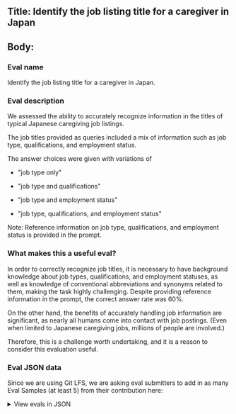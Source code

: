 ## Title: Identify the job listing title for a caregiver in Japan

## Body:

### Eval name

Identify the job listing title for a caregiver in Japan.

### Eval description

We assessed the ability to accurately recognize information in the titles of typical Japanese caregiving job listings.

The job titles provided as queries included a mix of information such as job type, qualifications, and employment
status.

The answer choices were given with variations of

- "job type only"

- "job type and qualifications"

- "job type and employment status"

- "job type, qualifications, and employment status"

Note: Reference information on job type, qualifications, and employment status is provided in the prompt.

### What makes this a useful eval?

In order to correctly recognize job titles, it is necessary to have background knowledge about job types,
qualifications, and employment statuses, as well as knowledge of conventional abbreviations and synonyms related to
them, making the task highly challenging. Despite providing reference information in the prompt, the correct answer rate
was 60%.

On the other hand, the benefits of accurately handling job information are significant, as nearly all humans come into
contact with job postings. (Even when limited to Japanese caregiving jobs, millions of people are involved.)

Therefore, this is a challenge worth undertaking, and it is a reason to consider this evaluation useful.

### Eval JSON data

Since we are using Git LFS, we are asking eval submitters to add in as many Eval Samples (at least 5) from their
contribution here:



<details>

  <summary>View evals in JSON</summary>

### Eval

  ```jsonl

{"input":[{"role":"system","content":"The following are multiple choice questions (with answers) about job."},{"role":"user","content":"Please read the reference information beforehand and think step by step.\n[Reference Information]\nRegarding terms related to job types,\n[介, 介護, 介護職, ヘルパー, ケアスタッフ] are referred to as \"caregivers.\"(in Japanese, \"介護職\")\n\nThere are three terms related to employment types: [正社員, パート・アルバイト, 契約社員].\n[正, 正職, 正社員] are considered \"full-time employees\" (in Japanese, \"正社員\").\n[パ, ア, パート, アルバイト, バイト] are considered \"part-time or casual workers\" (in Japanese, \"パート・アルバイト\").\n[契, 契約, 契約社員] are considered \"contract employees\" (in Japanese, \"契約社員\").\n\nNote about terms related to qualifications:\nit is not possible to determine the presence or absence of qualifications from the term \"caregiver.\" Even without a caregiving qualification, it is possible to work as a caregiver.\n\n[Question] Choose the most accurate paraphrase of \"ケアスタッフ\" from the options below.\n\nA. 介護職\nB. 介護職（有資格）\nC. 介護職（無資格）\nD. 介護職／正社員\nE. 介護職／パート・アルバイト\nF. 介護職（有資格）／正社員\nG. 介護職（有資格）／パート・アルバイト\nAnswer:"}],"ideal":"A"}

{"input":[{"role":"system","content":"The following are multiple choice questions (with answers) about job."},{"role":"user","content":"Please read the reference information beforehand and think step by step.\n[Reference Information]\nRegarding terms related to job types,\n[介, 介護, 介護職, ヘルパー, ケアスタッフ] are referred to as \"caregivers.\"(in Japanese, \"介護職\")\n\nThere are three terms related to employment types: [正社員, パート・アルバイト, 契約社員].\n[正, 正職, 正社員] are considered \"full-time employees\" (in Japanese, \"正社員\").\n[パ, ア, パート, アルバイト, バイト] are considered \"part-time or casual workers\" (in Japanese, \"パート・アルバイト\").\n[契, 契約, 契約社員] are considered \"contract employees\" (in Japanese, \"契約社員\").\n\nNote about terms related to qualifications:\nit is not possible to determine the presence or absence of qualifications from the term \"caregiver.\" Even without a caregiving qualification, it is possible to work as a caregiver.\n\n[Question] Choose the most accurate paraphrase of \"ケアスタッフ／正\" from the options below.\n\nA. 介護職\nB. 介護職（有資格）\nC. 介護職（無資格）\nD. 介護職／正社員\nE. 介護職／パート・アルバイト\nF. 介護職（有資格）／正社員\nG. 介護職（有資格）／パート・アルバイト\nAnswer:"}],"ideal":"D"}

{"input":[{"role":"system","content":"The following are multiple choice questions (with answers) about job."},{"role":"user","content":"Please read the reference information beforehand and think step by step.\n[Reference Information]\nRegarding terms related to job types,\n[介, 介護, 介護職, ヘルパー, ケアスタッフ] are referred to as \"caregivers.\"(in Japanese, \"介護職\")\n\nThere are three terms related to employment types: [正社員, パート・アルバイト, 契約社員].\n[正, 正職, 正社員] are considered \"full-time employees\" (in Japanese, \"正社員\").\n[パ, ア, パート, アルバイト, バイト] are considered \"part-time or casual workers\" (in Japanese, \"パート・アルバイト\").\n[契, 契約, 契約社員] are considered \"contract employees\" (in Japanese, \"契約社員\").\n\nNote about terms related to qualifications:\nit is not possible to determine the presence or absence of qualifications from the term \"caregiver.\" Even without a caregiving qualification, it is possible to work as a caregiver.\n\n[Question] Choose the most accurate paraphrase of \"ケアスタッフ／パ\" from the options below.\n\nA. 介護職\nB. 介護職（有資格）\nC. 介護職（無資格）\nD. 介護職／正社員\nE. 介護職／パート・アルバイト\nF. 介護職（有資格）／正社員\nG. 介護職（有資格）／パート・アルバイト\nAnswer:"}],"ideal":"E"}

{"input":[{"role":"system","content":"The following are multiple choice questions (with answers) about job."},{"role":"user","content":"Please read the reference information beforehand and think step by step.\n[Reference Information]\nRegarding terms related to job types,\n[介, 介護, 介護職, ヘルパー, ケアスタッフ] are referred to as \"caregivers.\"(in Japanese, \"介護職\")\n\nThere are three terms related to employment types: [正社員, パート・アルバイト, 契約社員].\n[正, 正職, 正社員] are considered \"full-time employees\" (in Japanese, \"正社員\").\n[パ, ア, パート, アルバイト, バイト] are considered \"part-time or casual workers\" (in Japanese, \"パート・アルバイト\").\n[契, 契約, 契約社員] are considered \"contract employees\" (in Japanese, \"契約社員\").\n\nNote about terms related to qualifications:\nit is not possible to determine the presence or absence of qualifications from the term \"caregiver.\" Even without a caregiving qualification, it is possible to work as a caregiver.\n\n[Question] Choose the most accurate paraphrase of \"ケアスタッフ（無資格）\" from the options below.\n\nA. 介護職\nB. 介護職（有資格）\nC. 介護職（無資格）\nD. 介護職／正社員\nE. 介護職／パート・アルバイト\nF. 介護職（有資格）／正社員\nG. 介護職（有資格）／パート・アルバイト\nAnswer:"}],"ideal":"C"}

{"input":[{"role":"system","content":"The following are multiple choice questions (with answers) about job."},{"role":"user","content":"Please read the reference information beforehand and think step by step.\n[Reference Information]\nRegarding terms related to job types,\n[介, 介護, 介護職, ヘルパー, ケアスタッフ] are referred to as \"caregivers.\"(in Japanese, \"介護職\")\n\nThere are three terms related to employment types: [正社員, パート・アルバイト, 契約社員].\n[正, 正職, 正社員] are considered \"full-time employees\" (in Japanese, \"正社員\").\n[パ, ア, パート, アルバイト, バイト] are considered \"part-time or casual workers\" (in Japanese, \"パート・アルバイト\").\n[契, 契約, 契約社員] are considered \"contract employees\" (in Japanese, \"契約社員\").\n\nNote about terms related to qualifications:\nit is not possible to determine the presence or absence of qualifications from the term \"caregiver.\" Even without a caregiving qualification, it is possible to work as a caregiver.\n\n[Question] Choose the most accurate paraphrase of \"ケアスタッフ（有資格）\" from the options below.\n\nA. 介護職\nB. 介護職（有資格）\nC. 介護職（無資格）\nD. 介護職／正社員\nE. 介護職／パート・アルバイト\nF. 介護職（有資格）／正社員\nG. 介護職（有資格）／パート・アルバイト\nAnswer:"}],"ideal":"B"}

  ```

</details>
